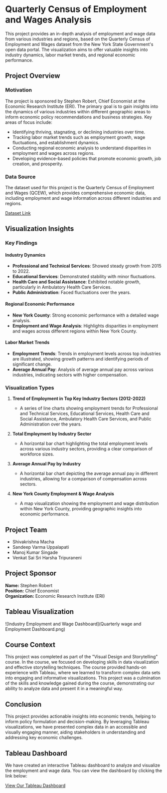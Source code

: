 # Quarterly Census of Employment and Wages Analysis

This project provides an in-depth analysis of employment and wage data from various industries and regions, based on the Quarterly Census of Employment and Wages dataset from the New York State Government's open data portal. The visualization aims to offer valuable insights into industry dynamics, labor market trends, and regional economic performance.

## Project Overview

### Motivation
The project is sponsored by Stephen Robert, Chief Economist at the Economic Research Institute (ERI). The primary goal is to gain insights into the dynamics of various industries within different geographic areas to inform economic policy recommendations and business strategies. Key areas of focus include:

- Identifying thriving, stagnating, or declining industries over time.
- Tracking labor market trends such as employment growth, wage fluctuations, and establishment dynamics.
- Conducting regional economic analysis to understand disparities in employment and wages across regions.
- Developing evidence-based policies that promote economic growth, job creation, and prosperity.

### Data Source
The dataset used for this project is the Quarterly Census of Employment and Wages (QCEW), which provides comprehensive economic data, including employment and wage information across different industries and regions.

[Dataset Link](https://data.ny.gov/Economic-Development/Quarterly-Census-of-Employment-and-Wages-Quarterly/cwsm-2ns3/about_data)

## Visualization Insights

### Key Findings

#### Industry Dynamics
- **Professional and Technical Services**: Showed steady growth from 2015 to 2022.
- **Educational Services**: Demonstrated stability with minor fluctuations.
- **Health Care and Social Assistance**: Exhibited notable growth, particularly in Ambulatory Health Care Services.
- **Public Administration**: Faced fluctuations over the years.

#### Regional Economic Performance
- **New York County**: Strong economic performance with a detailed wage analysis.
- **Employment and Wage Analysis**: Highlights disparities in employment and wages across different regions within New York County.

#### Labor Market Trends
- **Employment Trends**: Trends in employment levels across top industries are illustrated, showing growth patterns and identifying periods of significant change.
- **Average Annual Pay**: Analysis of average annual pay across various industries, indicating sectors with higher compensation.

### Visualization Types

1. **Trend of Employment in Top Key Industry Sectors (2012-2022)**
   - A series of line charts showing employment trends for Professional and Technical Services, Educational Services, Health Care and Social Assistance, Ambulatory Health Care Services, and Public Administration over the years.

2. **Total Employment by Industry Sector**
   - A horizontal bar chart highlighting the total employment levels across various industry sectors, providing a clear comparison of workforce sizes.

3. **Average Annual Pay by Industry**
   - A horizontal bar chart depicting the average annual pay in different industries, allowing for a comparison of compensation across sectors.

4. **New York County Employment & Wage Analysis**
   - A map visualization showing the employment and wage distribution within New York County, providing geographic insights into economic performance.

## Project Team
- Shivakrishna Macha
- Sandeep Varma Uppalapati
- Manoj Kumar Singade
- Venkat Sai Sri Harsha Tripuraneni

## Project Sponsor
**Name:** Stephen Robert  
**Position:** Chief Economist  
**Organization:** Economic Research Institute (ERI)

## Tableau Visualization
![Industry Employment and Wage Dashboard](Quarterly wage and Employment Dashboard.png)

## Course Context

This project was completed as part of the "Visual Design and Storytelling" course. In the course, we focused on developing skills in data visualization and effective storytelling techniques. The course provided hands-on experience with Tableau, where we learned to transform complex data sets into engaging and informative visualizations. This project was a culmination of the skills and knowledge gained during the course, demonstrating our ability to analyze data and present it in a meaningful way.

## Conclusion
This project provides actionable insights into economic trends, helping to inform policy formulation and decision-making. By leveraging Tableau visualizations, we have presented complex data in an accessible and visually engaging manner, aiding stakeholders in understanding and addressing key economic challenges.

## Tableau Dashboard

We have created an interactive Tableau dashboard to analyze and visualize the employment and wage data. You can view the dashboard by clicking the link below:

[View Our Tableau Dashboard]([https://public.tableau.com/views/YourDashboardName](https://public.tableau.com/views/Quarterly_Census_of_Employment_and_Wages_Quarterly_Data__Beginning_2000/FinalDashboard?:language=en-GB&:sid=&:redirect=auth&:display_count=n&:origin=viz_share_link))


